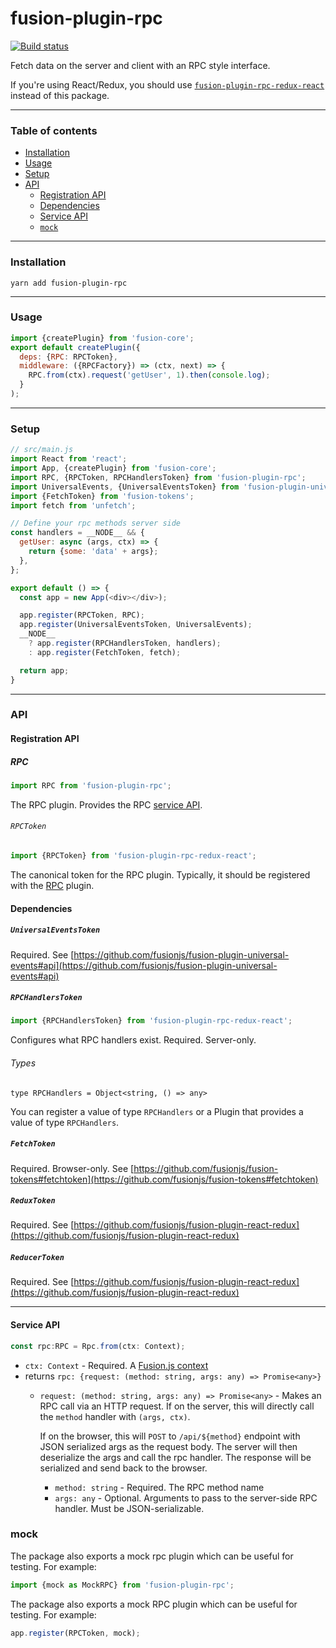 # fusion-plugin-rpc

[![Build status](https://badge.buildkite.com/5165e82185b13861275cd0a69f29c2a13bc66dfb9461ee4af5.svg?branch=master)](https://buildkite.com/uberopensource/fusion-plugin-rpc)

Fetch data on the server and client with an RPC style interface.

If you're using React/Redux, you should use [`fusion-plugin-rpc-redux-react`](https://github.com/fusionjs/fusion-plugin-rpc-redux-react) instead of this package.

---

### Table of contents

* [Installation](#installation)
* [Usage](#usage)
* [Setup](#setup)
* [API](#api)
  * [Registration API](#registration-api)
  * [Dependencies](#dependencies)
  * [Service API](#service-api)
  * [`mock`](#mock)

---

### Installation

```
yarn add fusion-plugin-rpc
```

---

### Usage

```js
import {createPlugin} from 'fusion-core';
export default createPlugin({
  deps: {RPC: RPCToken},
  middleware: ({RPCFactory}) => (ctx, next) => {
    RPC.from(ctx).request('getUser', 1).then(console.log);
  }
);
```

---

### Setup

```js
// src/main.js
import React from 'react';
import App, {createPlugin} from 'fusion-core';
import RPC, {RPCToken, RPCHandlersToken} from 'fusion-plugin-rpc';
import UniversalEvents, {UniversalEventsToken} from 'fusion-plugin-universal-events';
import {FetchToken} from 'fusion-tokens';
import fetch from 'unfetch';

// Define your rpc methods server side
const handlers = __NODE__ && {
  getUser: async (args, ctx) => {
    return {some: 'data' + args};
  },
};

export default () => {
  const app = new App(<div></div>);

  app.register(RPCToken, RPC);
  app.register(UniversalEventsToken, UniversalEvents);
  __NODE__
    ? app.register(RPCHandlersToken, handlers);
    : app.register(FetchToken, fetch);

  return app;
}
```

---

### API

#### Registration API

##### RPC

```js
import RPC from 'fusion-plugin-rpc';
```

The RPC plugin. Provides the RPC [service API](#service-api).

###### `RPCToken`

```js
import {RPCToken} from 'fusion-plugin-rpc-redux-react';
```

The canonical token for the RPC plugin. Typically, it should be registered with the [RPC](#rpc) plugin.

#### Dependencies

##### `UniversalEventsToken`

Required. See [https://github.com/fusionjs/fusion-plugin-universal-events#api](https://github.com/fusionjs/fusion-plugin-universal-events#api)

##### `RPCHandlersToken`

```js
import {RPCHandlersToken} from 'fusion-plugin-rpc-redux-react';
```

Configures what RPC handlers exist. Required. Server-only.

###### Types

```flow
type RPCHandlers = Object<string, () => any>
```

You can register a value of type `RPCHandlers` or a Plugin that provides a value of type `RPCHandlers`.

##### `FetchToken`

Required. Browser-only. See [https://github.com/fusionjs/fusion-tokens#fetchtoken](https://github.com/fusionjs/fusion-tokens#fetchtoken)

##### `ReduxToken`

Required. See [https://github.com/fusionjs/fusion-plugin-react-redux](https://github.com/fusionjs/fusion-plugin-react-redux)

##### `ReducerToken`

Required. See [https://github.com/fusionjs/fusion-plugin-react-redux](https://github.com/fusionjs/fusion-plugin-react-redux)

---

#### Service API

```js
const rpc:RPC = Rpc.from(ctx: Context);
```

* `ctx: Context` - Required. A [Fusion.js context](https://github.com/fusionjs/fusion-core#context)
* returns `rpc: {request: (method: string, args: any) => Promise<any>}`
  * `request: (method: string, args: any) => Promise<any>` - Makes an RPC call via an HTTP request. If on the server, this will directly call the `method` handler with `(args, ctx)`.

    If on the browser, this will `POST` to `/api/${method}` endpoint with JSON serialized args as the request body. The server will then deserialize the args and call the rpc handler. The response will be serialized and send back to the browser.

    * `method: string` - Required. The RPC method name
    * `args: any` - Optional. Arguments to pass to the server-side RPC handler. Must be JSON-serializable.

### mock

The package also exports a mock rpc plugin which can be useful for testing. For example:

```js
import {mock as MockRPC} from 'fusion-plugin-rpc';
```

The package also exports a mock RPC plugin which can be useful for testing. For example:

```js
app.register(RPCToken, mock);
```
